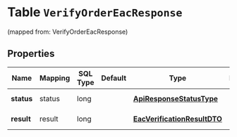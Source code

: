 
# Table `VerifyOrderEacResponse`
(mapped from: VerifyOrderEacResponse)

## Properties
Name | Mapping | SQL Type | Default | Type | Description | Notes
---- | ------- | -------- | ------- | ---- | ----------- | -----
**status** | status | long |  | [**ApiResponseStatusType**](ApiResponseStatusType.md) |  |  [optional] [foreignkey]
**result** | result | long |  | [**EacVerificationResultDTO**](EacVerificationResultDTO.md) |  |  [optional] [foreignkey]




